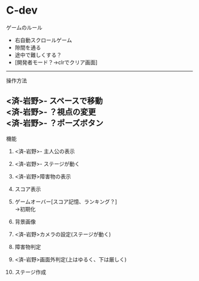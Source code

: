 # C-dev
ゲームのルール
- 右自動スクロールゲーム 
- 隙間を通る 
- 途中で難しくする？ 
- [開発者モード？→clrでクリア画面] 
 ---
操作方法

<済-岩野>- スペースで移動  
<済-岩野>- ？視点の変更  
<済-岩野>- ？ポーズボタン  
---
機能 

1. <済-岩野>- 主人公の表示 

2. <済-岩野>- ステージが動く

3. <済-岩野>障害物の表示 

4. スコア表示 

5. ゲームオーバー[スコア記憶、ランキング？]  
→初期化 

6. 背景画像 

7. <済-岩野>カメラの設定(ステージが動く) 

8. 障害物判定 

9. <済-岩野>画面外判定(上はゆるく、下は厳しく) 

10. ステージ作成

